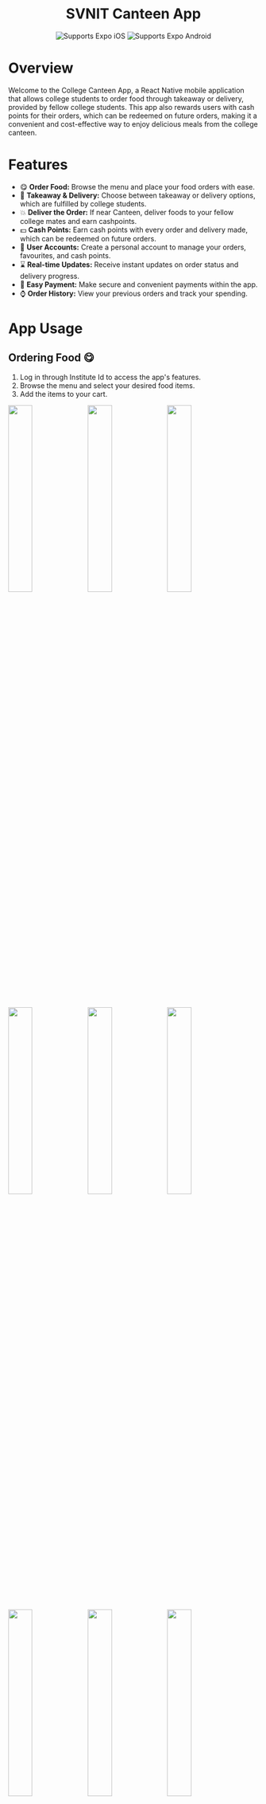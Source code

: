 # <h1 align="center"><b>SVNIT Canteen App</b></h1>

  <p align="center">
    <!-- iOS -->
    <img alt="Supports Expo iOS" longdesc="Supports Expo iOS" src="https://img.shields.io/badge/iOS-4630EB.svg?style=flat-square&logo=APPLE&labelColor=999999&logoColor=fff" />
    <!-- Android -->
    <img alt="Supports Expo Android" longdesc="Supports Expo Android" src="https://img.shields.io/badge/Android-4630EB.svg?style=flat-square&logo=ANDROID&labelColor=A4C639&logoColor=fff" />
  </p>
</p>


# Overview

Welcome to the College Canteen App, a React Native mobile application that allows college students to order food through takeaway or delivery, provided by fellow college students. This app also rewards users with cash points for their orders, which can be redeemed on future orders, making it a convenient and cost-effective way to enjoy delicious meals from the college canteen.

# Features

- 😋 **Order Food:** Browse the menu and place your food orders with ease.
- 🚚 **Takeaway & Delivery:** Choose between takeaway or delivery options, which are fulfilled by college students.
- 💥 **Deliver the Order:** If near Canteen, deliver foods to your fellow college mates and earn cashpoints.
- 💵 **Cash Points:** Earn cash points with every order and delivery made, which can be redeemed on future orders.
- 👤 **User Accounts:** Create a personal account to manage your orders, favourites, and cash points.
- ⌛ **Real-time Updates:** Receive instant updates on order status and delivery progress.
- 💸 **Easy Payment:** Make secure and convenient payments within the app.
- ⌚ **Order History:** View your previous orders and track your spending.

# App Usage

## Ordering Food 😋

1. Log in through Institute Id to access the app's features.
2. Browse the menu and select your desired food items.
4. Add the items to your cart.

<img src="https://github.com/imprakhar1708/SVNIT_Canteen_App/assets/114819970/7e74077e-21bd-4b35-b789-66337cfa75a3" width="31%">   <img src="https://github.com/imprakhar1708/SVNIT_Canteen_App/assets/114819970/fd7963a5-e8fc-4dec-a743-1f29bc6751d3" width="31%">   <img src="https://github.com/imprakhar1708/SVNIT_Canteen_App/assets/114819970/b2f639b3-c21f-4baf-b2cc-9e4f199fa460" width="31%">   <img src="https://github.com/imprakhar1708/SVNIT_Canteen_App/assets/114819970/88bb4962-ef34-4faa-8148-64e0dd132d84" width="31%">   <img src="https://github.com/imprakhar1708/SVNIT_Canteen_App/assets/114819970/3c84b984-e8dd-4d7f-952f-71dd202b1df9" width="31%">   <img src="https://github.com/imprakhar1708/SVNIT_Canteen_App/assets/114819970/a63288f1-ebd6-4630-a17b-33d61b12e47a" width="31%">   <img src="https://github.com/imprakhar1708/SVNIT_Canteen_App/assets/114819970/1cb0589f-5af3-49b8-9856-713975fde2b7" width="31%">   <img src="https://github.com/imprakhar1708/SVNIT_Canteen_App/assets/114819970/7f4ce91c-a1de-434b-b620-f74e24dec2ee" width="31%">   <img src="https://github.com/imprakhar1708/SVNIT_Canteen_App/assets/114819970/1fc49416-413e-4f5d-b102-ef65ef9af08d" width="31%">

## Takeaway 🍔

1. While Placing your order, choose the "Takeaway" option.
2. View the Order Status from Order History.
3. Visit the canteen when Order is ready to collect your order.

<img src="https://github.com/imprakhar1708/SVNIT_Canteen_App/assets/114819970/4d7a6889-5afc-4606-b7ea-041f7c2e11d7" width="31%">   <img src="https://github.com/imprakhar1708/SVNIT_Canteen_App/assets/114819970/8fe7a8da-2194-42c9-9a6f-a34a49f63bb2" width="31%">   <img src="https://github.com/imprakhar1708/SVNIT_Canteen_App/assets/114819970/9d56158b-cb51-498d-8858-5bcec0d60795" width="31%">   <img src="https://github.com/imprakhar1708/SVNIT_Canteen_App/assets/114819970/e7345f4e-0b2d-4302-a2c4-6b511ab15959" width="31%">   <img src="https://github.com/imprakhar1708/SVNIT_Canteen_App/assets/114819970/bd9ca0bc-f079-4371-bb56-98d588d55dc1" width="31%">   <img src="https://github.com/imprakhar1708/SVNIT_Canteen_App/assets/114819970/efe32c36-8bff-47aa-a811-2ed61ef4a0ea" width="31%">   <img src="https://github.com/imprakhar1708/SVNIT_Canteen_App/assets/114819970/42515f2c-882c-4e77-a6d3-f9f7c0c8a4e8" width="31%">   <img src="https://github.com/imprakhar1708/SVNIT_Canteen_App/assets/114819970/f80eb2ab-6108-489a-9c4a-86bbbacb969a" width="31%">   <img src="https://github.com/imprakhar1708/SVNIT_Canteen_App/assets/114819970/0c7f11bf-d5ae-4c78-8670-9bdbe3477386" width="31%">   <img src="https://github.com/imprakhar1708/SVNIT_Canteen_App/assets/114819970/244d3a26-8d99-4c48-beec-0d88ba5c0c14" width="31%">   <img src="https://github.com/imprakhar1708/SVNIT_Canteen_App/assets/114819970/2fe3cde5-a4d6-4400-be53-6410bfd326e5" width="31%">   <img src="https://github.com/imprakhar1708/SVNIT_Canteen_App/assets/114819970/dce1a0d4-d326-4148-afc4-2d35481c1533" width="31%">

## Delivery 🚚

1. While placing your order, choose the "Delivery" option.
2. The app will ask for Delivery details, choose from addresses already used or add new address.
3. You can change the contact no, for smooth delivery experience.
4. Your Delivery Order (we call it Delivery Contract) will be Live, and students near the canteen can Accept the contract.
5. Once Accepted, a Pop-up will appear in the App telling you to Pay for the Order.
6. After Payment, Your Order will be Confirmed and wait for Canteen to Accept it.
7. Once the Canteen Accepts your Order, Token No. will be Provided. 
8. The app will display the name and contact details of the student delivering your order.
9. Using that Token No, Delivery Partner (your fellow College Mate) will pick the Order from the canteen and Deliver it to your provided Address.
10. Await delivery of your order at your designated location within the college campus.
11. Check the Quality of the Order, and Approve the Delivery.
12. Enjoy Your Meal...🎉

<img src="https://github.com/imprakhar1708/SVNIT_Canteen_App/assets/114819970/50c09530-5c8c-40ae-83ea-fe9aa7ee99d4" width="31%">   <img src="https://github.com/imprakhar1708/SVNIT_Canteen_App/assets/114819970/6d65a7eb-3bde-46c7-a543-b8d94cff21c6" width="31%">   <img src="https://github.com/imprakhar1708/SVNIT_Canteen_App/assets/114819970/44108464-42c6-4da7-bb72-71f1c448af6a" width="31%">   <img src="https://github.com/imprakhar1708/SVNIT_Canteen_App/assets/114819970/cc8be4db-cc1a-435b-b289-ba6a09b3ffad" width="31%">   <img src="https://github.com/imprakhar1708/SVNIT_Canteen_App/assets/114819970/1e3221e7-7775-43ce-b6ca-f6fbb2b83c89" width="31%">   <img src="https://github.com/imprakhar1708/SVNIT_Canteen_App/assets/114819970/e0e5a4b9-4b24-4305-8020-9d3127e05e4f" width="31%">   <img src="https://github.com/imprakhar1708/SVNIT_Canteen_App/assets/114819970/c7d81385-ca61-418c-92d1-bce0e0ff962f" width="31%">   <img src="https://github.com/imprakhar1708/SVNIT_Canteen_App/assets/114819970/83191000-ad1b-4042-b4d9-fe4c19a6fa2c" width="31%">   <img src="https://github.com/imprakhar1708/SVNIT_Canteen_App/assets/114819970/f1da3cff-0f71-46d3-8d67-b5111a753e3d" width="31%">   <img src="https://github.com/imprakhar1708/SVNIT_Canteen_App/assets/114819970/c502ba81-7ad0-4fce-a1e5-ddd12d6b791c" width="31%">   <img src="https://github.com/imprakhar1708/SVNIT_Canteen_App/assets/114819970/cef73bcb-e39e-4578-9ff9-bc5f78d13dc8" width="31%">   <img src="https://github.com/imprakhar1708/SVNIT_Canteen_App/assets/114819970/663528d9-abba-48e5-80bb-81061a6a7bf0" width="31%">   <img src="https://github.com/imprakhar1708/SVNIT_Canteen_App/assets/114819970/e621a1e0-259f-4f8f-8c7f-4af6bd1a79dd" width="31%">   <img src="https://github.com/imprakhar1708/SVNIT_Canteen_App/assets/114819970/41ed6857-b0f7-4b9c-82c1-3267f548b93d" width="31%">   <img src="https://github.com/imprakhar1708/SVNIT_Canteen_App/assets/114819970/1c69da6b-a560-4da2-93ec-596226990543" width="31%">   <img src="https://github.com/imprakhar1708/SVNIT_Canteen_App/assets/114819970/7e913cb5-6ee6-4c2a-bdce-c03e634af0cf" width="31%">   <img src="https://github.com/imprakhar1708/SVNIT_Canteen_App/assets/114819970/f438b042-4cd2-423f-a846-3ac2222e5da2" width="31%">   <img src="https://github.com/imprakhar1708/SVNIT_Canteen_App/assets/114819970/250b7e64-212f-454a-9395-619124babde2" width="31%">   <img src="https://github.com/imprakhar1708/SVNIT_Canteen_App/assets/114819970/42515f2c-882c-4e77-a6d3-f9f7c0c8a4e8" width="31%">   <img src="https://github.com/imprakhar1708/SVNIT_Canteen_App/assets/114819970/cfe578d9-ac84-4106-b44e-a772bbee342f" width="31%">   <img src="https://github.com/imprakhar1708/SVNIT_Canteen_App/assets/114819970/1e344870-6017-4e79-b506-d4bfeca3d1a5" width="31%">

## Deliver the Order 💥

1. In Delivery Section, all the delivery contracts which are live and available to accept, will be displayed.
2. Sort the live contracts from most to least cashpoints, Filter the Contract based on Delivery Location.
3. Accept the Delivery Contract and now wait for Owner to Pay for the Order, you can also contact the owner and inform them to Pay.
4. Once Paid, the Order will be shown in Your Delivery History Tab.
5. After the Order is Accepted, Token No. will be Displayed along with the Status of the Order.
6. When the Order is Ready, Show the Canteen Person your Token No and collect the Order.
7. Deliver the Order to the Delivery Address shown in the App, Incase of Confusion, you can contact the Owner.
8. Once the Order is Delivered and Passed the Check by Owner, Delivery is Complete and You Get the Promised CashPoints Added in Your Account 🎉

<img src="https://github.com/imprakhar1708/SVNIT_Canteen_App/assets/114819970/39378351-5565-43a0-83ce-f71617afdf2a" width="31%">   <img src="https://github.com/imprakhar1708/SVNIT_Canteen_App/assets/114819970/6a0e2317-ce85-4317-bbe3-fad251cb58d0" width="31%">   <img src="https://github.com/imprakhar1708/SVNIT_Canteen_App/assets/114819970/d6c31f19-71df-4ff7-8219-3d8a61bdee04" width="31%">   <img src="https://github.com/imprakhar1708/SVNIT_Canteen_App/assets/114819970/111f27c4-e9e0-4ce0-b199-a3b1d6680a8d" width="31%">   <img src="https://github.com/imprakhar1708/SVNIT_Canteen_App/assets/114819970/a159bcd1-d0cd-474a-b1be-2b6378af598b" width="31%">   <img src="https://github.com/imprakhar1708/SVNIT_Canteen_App/assets/114819970/e5b3e704-9192-4bff-972f-6b87287bc9a8" width="31%"> 

## Cash Points 💸

1. Earn cash points with every order you place through the app.
2. The app will display the number of cash points you earn for each order.
3. Accumulate cash points, and they can be redeemed on future orders, saving you money.
4. You can Also See Ads to Get Extra Cash Points.
5. In the CashPoints History, you will get all information regarding addition or redemption of cashpoints.

<img src="https://github.com/imprakhar1708/SVNIT_Canteen_App/assets/114819970/85f4c937-653a-47d9-8430-47769624830b" width="31%">   <img src="https://github.com/imprakhar1708/SVNIT_Canteen_App/assets/114819970/f9579833-98a9-4301-a8e8-f624f16ed7c8" width="31%">

## Error & Success Feedback 💡
1. Enhanced user experience by providing informative feedback and preventing user errors.
2. Clear feedback and guidance through user-friendly error messages.
3. Real-time validation of user input for data integrity and security.

<img src="https://github.com/imprakhar1708/SVNIT_Canteen_App/assets/114819970/824bc15e-a50c-4663-82d6-8433fc890a44" width="31%">   <img src="https://github.com/imprakhar1708/SVNIT_Canteen_App/assets/114819970/22494481-7266-4621-8945-41e07d2f9b9f" width="31%">   <img src="https://github.com/imprakhar1708/SVNIT_Canteen_App/assets/114819970/619206f6-c3ca-4bc3-a7ab-a30fe61e5f9a" width="31%">   <img src="https://github.com/imprakhar1708/SVNIT_Canteen_App/assets/114819970/a4f3bde1-9842-448e-a06c-1c07c5f11b20" width="31%">   <img src="https://github.com/imprakhar1708/SVNIT_Canteen_App/assets/114819970/5119f5fa-7149-4a17-9b8d-ef1181b723a2" width="31%">   <img src="https://github.com/imprakhar1708/SVNIT_Canteen_App/assets/114819970/0ade2636-fe9f-4a5c-8997-b93772736198" width="31%">   <img src="https://github.com/imprakhar1708/SVNIT_Canteen_App/assets/114819970/11bbe3e6-ea53-48ac-95f6-55a58e4575e9" width="31%">   <img src="https://github.com/imprakhar1708/SVNIT_Canteen_App/assets/114819970/b368d525-fb57-4970-bb16-e7331fb7d984" width="31%">   <img src="https://github.com/imprakhar1708/SVNIT_Canteen_App/assets/114819970/027702c8-1727-491b-831b-28e3c9f4abb4" width="31%">   

# Technologies Used

- React Native: JavaScript framework for building the mobile app.
- Firebase: Backend-as-a-Service (BaaS) platform for authentication, database, and storage.
- Expo: Toolchain and platform for React Native app development.

<h1 align="center"><b>Thank You 💖</b></h1>

